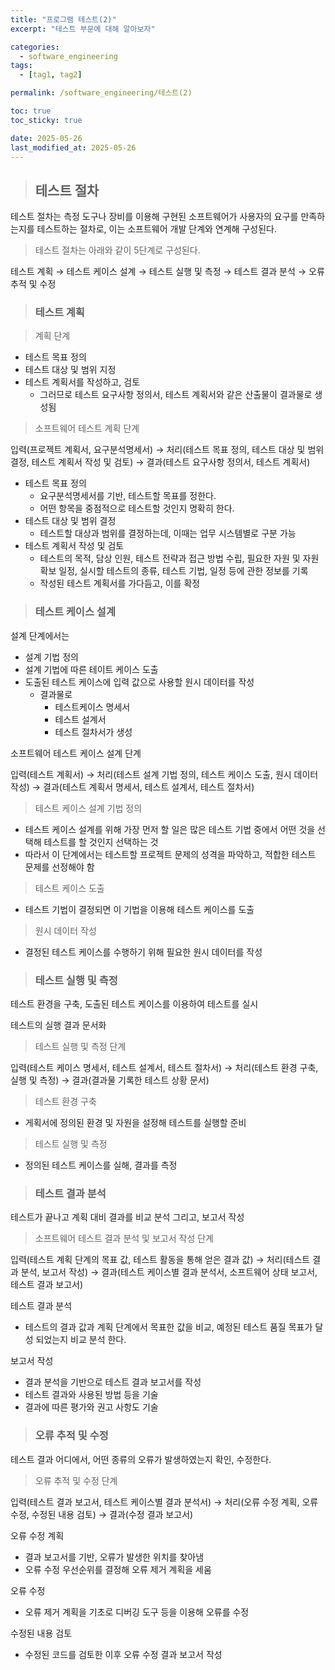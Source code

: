 ```yaml
---
title: "프로그램 테스트(2)"
excerpt: "테스트 부문에 대해 알아보자"

categories:
  - software_engineering
tags:
  - [tag1, tag2]

permalink: /software_engineering/테스트(2)

toc: true
toc_sticky: true

date: 2025-05-26
last_modified_at: 2025-05-26
---
```


>## 테스트 절차

테스트 절차는 측정 도구나 장비를 이용해 구현된 소프트웨어가 사용자의 요구를 만족하는지를 테스트하는 절차로, 이는 소프트웨어 개발 단계와 연계해 구성된다.

>테스트 절차는 아래와 같이 5단계로 구성된다. 

테스트 계획 → 테스트 케이스 설계 → 테스트 실행 및 측정 → 테스트 결과 분석 → 오류 추적 및 수정

>### 테스트 계획

>계획 단계

- 테스트 목표 정의
- 테스트 대상 및 범위 지정
- 테스트 계획서를 작성하고, 검토
    - 그러므로 테스트 요구사항 정의서, 테스트 계획서와 같은 산출물이 결과물로 생성됨

>소프트웨어 테스트 계획 단계

입력(프로젝트 계획서, 요구분석명세서) → 처리(테스트 목표 정의, 테스트 대상 및 범위 결정, 테스트 계획서 작성 및 검토) → 결과(테스트 요구사항 정의서, 테스트 계획서)

- 테스트 목표 정의
    - 요구분석명세서를 기반, 테스트할 목표를 정한다.
    - 어떤 항목을 중점적으로 테스트할 것인지 명확히 한다.
- 테스트 대상 및 범위 결정
    - 테스트할 대상과 범위를 결정하는데, 이때는 업무 시스템별로 구분 가능
- 테스트 계획서 작성 및 검토
    - 테스트의 목적, 담상 인원, 테스트 전략과 접근 방법 수립, 필요한 자원 및 자원 확보 일정, 실시할 테스트의 종류, 테스트 기법, 일정 등에 관한 정보를 기록
    - 작성된 테스트 계획서를 가다듬고, 이를 확정

>### 테스트 케이스 설계

설계 단계에서는 

- 설계 기법 정의
- 설계 기법에 따른 테이트 케이스 도출
- 도출된 테스트 케이스에 입력 값으로 사용할 원시 데이터를 작성
    - 결과물로
        - 테스트케이스 명세서
        - 테스트 설계서
        - 테스트 절차서가 생성

소프트웨어 테스트 케이스 설계 단계 

입력(테스트 계획서) → 처리(테스트 설계 기법 정의, 테스트 케이스 도출, 원시 데이터 작성) → 결과(테스트 계획서 명세서, 테스트 설계서, 테스트 절차서)

>테스트 케이스 설계 기법 정의

- 테스트 케이스 설계를 위해 가장 먼저 할 일은 많은 테스트 기법 중에서 어떤 것을 선택해 테스트를 할 것인지 선택하는 것
- 따라서 이 단계에서는 테스트할 프로젝트 문제의 성격을 파악하고, 적합한 테스트 문제를 선정해야 함

>테스트 케이스 도출

- 테스트 기법이 결정되면 이 기법을 이용해 테스트 케이스를 도출

>원시 데이터 작성

- 결정된 테스트 케이스를 수행하기 위해 필요한 원시 데이터를 작성

>### 테스트 실행 및 측정

테스트 환경을 구축, 도출된 테스트 케이스를 이용하여 테스트를 실시

테스트의 실행 결과 문서화

>테스트 실행 및 측정 단계 

입력(테스트 케이스 명세서, 테스트 설계서, 테스트 절차서) → 처리(테스트 환경 구축, 실행 및 측정) → 결과(결과물 기록한 테스트 상황 문서)

>테스트 환경 구축 

- 게획서에 정의된 환경 및 자원을 설정해 테스트를 실행할 준비

>테스트 실행 및 측정

- 정의된 테스트 케이스를 실해, 결과를 측정

>### 테스트 결과 분석

테스트가 끝나고 계획 대비 결과를 비교 분석 그리고, 보고서 작성

>소프트웨어 테스트 결과 분석 및 보고서 작성 단계 

입력(테스트 계획 단계의 목표 값, 테스트 활동을 통해 얻은 결과 값) → 처리(테스트 결과 분석, 보고서 작성) → 결과(테스트 케이스별 결과 분석서, 소프트웨어 상태 보고서, 테스트 결과 보고서)

테스트 결과 분석

- 테스트의 결과 값과 계획 단계에서 목표한 값을 비교, 예정된 테스트 품질 목표가 달성 되었는지 비교 분석 한다.

보고서 작성

- 결과 분석을 기반으로 테스트 결과 보고서를 작성
- 테스트 결과와 사용된 방법 등을 기술
- 결과에 따른 평가와 권고 사항도 기술

>### 오류 추적 및 수정

테스트 결과 어디에서, 어떤 종류의 오류가 발생하였는지 확인, 수정한다.

>오류 추적 및 수정 단계

입력(테스트 결과 보고서, 테스트 케이스별 결과 분석서) → 처리(오류 수정 계획, 오류 수정, 수정된 내용 검토) → 결과(수정 결과 보고서)

오류 수정 계획

- 결과 보고서를 기반, 오류가 발생한 위치를 찾아냄
- 오류 수정 우선순위를 결정해 오류 제거 계획을 세움

오류 수정

- 오류 제거 계획을 기초로 디버깅 도구 등을 이용해 오류를 수정

수정된 내용 검토

- 수정된 코드를 검토한 이후 오류 수정 결과 보고서 작성